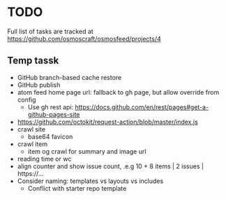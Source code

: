 # TODO

Full list of tasks are tracked at https://github.com/osmoscraft/osmosfeed/projects/4

## Temp tassk

- GitHub branch-based cache restore
- GitHub publish
- atom feed home page url: fallback to gh page, but allow override from config
  - Use gh rest api: https://docs.github.com/en/rest/pages#get-a-github-pages-site
- https://github.com/octokit/request-action/blob/master/index.js
- crawl site
  - base64 favicon
- crawl item
  - item og crawl for summary and image url
- reading time or wc
- align counter and show issue count, .e.g 10 + 8 items | 2 issues | https://...
- Consider naming: templates vs layouts vs includes
  - Conflict with starter repo template
